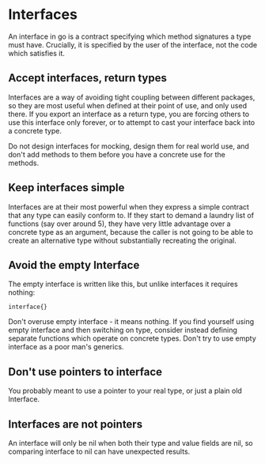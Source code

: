 # Interfaces

An interface in go is a contract specifying which method signatures a type must have. Crucially, it is specified by the user of the interface, not the code which satisfies it.

## Accept interfaces, return types

Interfaces are a way of avoiding tight coupling between different packages, so they are most useful when defined at their point of use, and only used there. If you export an interface as a return type, you are forcing others to use this interface only forever, or to attempt to cast your interface back into a concrete type.

Do not design interfaces for mocking, design them for real world use, and don't add methods to them before you have a concrete use for the methods.

## Keep interfaces simple

Interfaces are at their most powerful when they express a simple contract that any type can easily conform to. If they start to demand a laundry list of functions \(say over around 5\), they have very little advantage over a concrete type as an argument, because the caller is not going to be able to create an alternative type without substantially recreating the original.

## Avoid the empty Interface 

The empty interface is written like this, but unlike interfaces it requires nothing:

```
interface{}
```

Don't overuse empty interface - it means nothing. If you find yourself using empty interface and then switching on type, consider instead defining separate functions which operate on concrete types. Don't try to use empty interface as a poor man's generics.

## Don't use pointers to interface

You probably meant to use a pointer to your real type, or just a plain old Interface.

## Interfaces are not pointers

An interface will only be nil when both their type and value fields are nil, so comparing interface to nil can have unexpected results.

